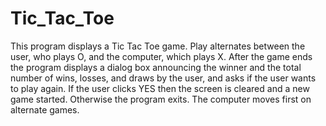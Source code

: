 # Tic_Tac_Toe


This program displays a Tic Tac Toe game.  Play alternates
between the user, who plays O, and the computer, which plays X.
After the game ends the program displays a dialog box announcing the
winner and the total number of wins, losses, and draws by the user, and
asks if the user wants to play again.  If the user clicks YES then the
screen is cleared and a new game started.  Otherwise the program exits.
The computer moves first on alternate games.
